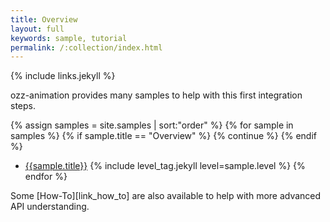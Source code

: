 ```yaml
---
title: Overview
layout: full
keywords: sample, tutorial
permalink: /:collection/index.html
---
```


{% include links.jekyll %}

ozz-animation provides many samples to help with this first integration steps.

{% assign samples = site.samples | sort:"order" %}
{% for sample in samples %}
  {% if sample.title == "Overview" %}
    {% continue %}
  {% endif %}  
+ [{{sample.title}}]({{site.baseurl}}{{sample.url}}) {% include level_tag.jekyll level=sample.level %}
{% endfor %}

Some [How-To][link_how_to] are also available to help with more advanced API understanding.